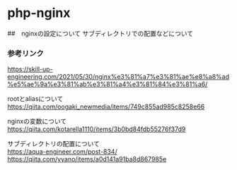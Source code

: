 # php-nginx

##　nginxの設定について
サブディレクトリでの配置などについて


### 参考リンク
https://skill-up-engineering.com/2021/05/30/nginx%e3%81%a7%e3%81%ae%e8%a8%ad%e5%ae%9a%e3%81%ab%e3%81%a4%e3%81%84%e3%81%a6/

rootとaliasについて<br>
https://qiita.com/oogaki_newmedia/items/749c855ad985c8258e66

nginxの変数について<br>
https://qiita.com/kotarella1110/items/3b0bd84fdb55276f37d9

サブディレクトリの配置について<br>
https://aqua-engineer.com/post-834/<br>
https://qiita.com/yyano/items/a0d141a91ba8d867985e